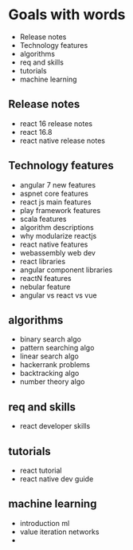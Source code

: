 # Goals with words

- Release notes
- Technology features
- algorithms
- req and skills
- tutorials
- machine learning


## Release notes
- react 16 release notes
- react 16.8
- react native release notes

## Technology features
- angular 7 new features
- aspnet core features
- react js main features
- play framework features
- scala features
- algorithm descriptions
- why modularize reactjs
- react native features
- webassembly web dev
- react libraries
- angular component libraries
- reactN features
- nebular feature
- angular vs react vs vue

## algorithms
- binary search algo
- pattern searching algo
- linear search algo
- hackerrank problems
- backtracking algo
- number theory algo

## req and skills
- react developer skills

## tutorials
- react tutorial
- react native dev guide

## machine learning
- introduction ml
- value iteration networks
- 
